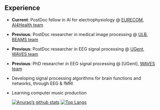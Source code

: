 

## Experience
- **Current**: PostDoc fellow in AI for electrophysiology @ [EURECOM](https://www.eurecom.fr/en), [AI4Health team](https://github.com/robustml-eurecom)
- **Previous**: PostDoc researcher in medical image processing @ [ULB](https://www.ulb.be/en/ulb-homepage), [BEAMS team](https://beams.polytech.ulb.be/)
- **Previous**: PostDoc researcher in EEG signal processing  @ [UGent](https://www.ugent.be/en), [WAVES team](https://www.waves.intec.ugent.be/)
- **Previous**: PhD researcher in EEG signal processing  @ [UGent], [WAVES team](https://www.waves.intec.ugent.be/)

- Developing signal processing algorithms for brain functions and networks, through EEG & fMRI
- Learning computer music production

  [![Anurag’s github stats](https://github-readme-stats.vercel.app/api?username=ehsaneqlimi)](https://github.com/ehsaneqlimi)
  [![Top Langs](https://github-readme-stats.vercel.app/api/top-langs/?username=ehsaneqlimi&layout=compact)](https://github.com/ehsaneqlimi)
<!--
**EhsanEqlimi/EhsanEqlimi** is a ✨ _special_ ✨ repository because its `README.md` (this file) appears on your GitHub profile.

Here are some ideas to get you started:

- 🔭 I’m currently working on neural signal processing (EEG)
- 🌱 I’m currently learning computer music production
- 👯 I’m looking to collaborate on brain data analysis (EEG, MEG, and fMRI)
- 🤔 I’m looking for help with computer music production
- 💬 Ask me about ...
- 📫 How to reach me: ...
- 😄 Pronouns: Fox
- ⚡ Fun fact: ...
[![Top Langs](https://github-readme-stats.vercel.app/api/top-langs/?username=ehsaneqlimi&layout=compact)](https://github.com/ehsaneqlimi)
-->
